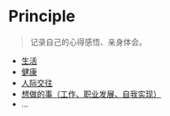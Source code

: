 # Principle

> 记录自己的心得感悟、亲身体会。

- [生活](https://github.com/XiangloongChen/Principle/issues/1)
- [健康](https://github.com/XiangloongChen/Principle/issues/2)
- [人际交往](https://github.com/XiangloongChen/Principle/issues/3)
- [想做的事（工作、职业发展、自我实现）](https://github.com/XiangloongChen/Principle/issues/4)
- ...
